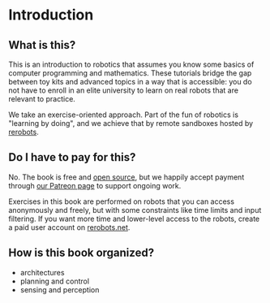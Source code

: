 # Introduction

## What is this?

This is an introduction to robotics that assumes you know some basics of
computer programming and mathematics. These tutorials bridge the gap between toy
kits and advanced topics in a way that is accessible: you do not have to enroll
in an elite university to learn on real robots that are relevant to practice.

We take an exercise-oriented approach. Part of the fun of robotics is
"learning by doing", and we achieve that by remote sandboxes hosted by
[rerobots](https://rerobots.net/).

## Do I have to pay for this?

No. The book is free and [open source](https://github.com/rerobots/sessions),
but we happily accept payment through [our Patreon page](https://www.patreon.com/robotsessions)
to support ongoing work.

Exercises in this book are performed on robots that you can access anonymously
and freely, but with some constraints like time limits and input filtering. If
you want more time and lower-level access to the robots, create a paid user
account on [rerobots.net](https://rerobots.net/).

## How is this book organized?

- architectures
- planning and control
- sensing and perception
